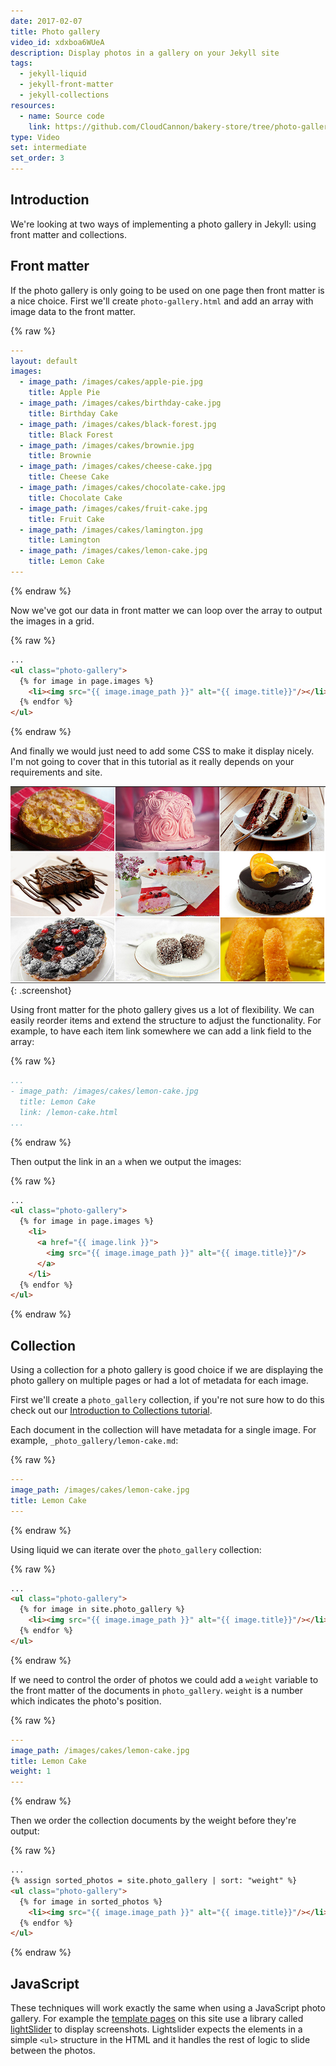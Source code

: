 ```yaml
---
date: 2017-02-07
title: Photo gallery
video_id: xdxboa6WUeA
description: Display photos in a gallery on your Jekyll site
tags:
  - jekyll-liquid
  - jekyll-front-matter
  - jekyll-collections
resources:
  - name: Source code
    link: https://github.com/CloudCannon/bakery-store/tree/photo-gallery
type: Video
set: intermediate
set_order: 3
---
```

## Introduction

We're looking at two ways of implementing a photo gallery in Jekyll: using front matter and collections.

## Front matter

If the photo gallery is only going to be used on one page then front matter is a nice choice. First we'll create `photo-gallery.html` and add an array with image data to the front matter.

{% raw %}
~~~yaml
---
layout: default
images:
  - image_path: /images/cakes/apple-pie.jpg
    title: Apple Pie
  - image_path: /images/cakes/birthday-cake.jpg
    title: Birthday Cake
  - image_path: /images/cakes/black-forest.jpg
    title: Black Forest
  - image_path: /images/cakes/brownie.jpg
    title: Brownie
  - image_path: /images/cakes/cheese-cake.jpg
    title: Cheese Cake
  - image_path: /images/cakes/chocolate-cake.jpg
    title: Chocolate Cake
  - image_path: /images/cakes/fruit-cake.jpg
    title: Fruit Cake
  - image_path: /images/cakes/lamington.jpg
    title: Lamington
  - image_path: /images/cakes/lemon-cake.jpg
    title: Lemon Cake
---
~~~
{% endraw %}

Now we've got our data in front matter we can loop over the array to output the images in a grid.

{% raw %}
~~~html
...
<ul class="photo-gallery">
  {% for image in page.images %}
    <li><img src="{{ image.image_path }}" alt="{{ image.title}}"/></li>
  {% endfor %}
</ul>
~~~
{% endraw %}

And finally we would just need to add some CSS to make it display nicely. I'm not going to cover that in this tutorial as it really depends on your requirements and site.

![Cakes](/images/tutorials/photo-gallery/cakes.jpg){: .screenshot}

Using front matter for the photo gallery gives us a lot of flexibility. We can easily reorder items and extend the structure to adjust the functionality. For example, to have each item link somewhere we can add a link field to the array:

{% raw %}
~~~yaml
...
- image_path: /images/cakes/lemon-cake.jpg
  title: Lemon Cake
  link: /lemon-cake.html
...
~~~
{% endraw %}

Then output the link in an `a` when we output the images:

{% raw %}
~~~html
...
<ul class="photo-gallery">
  {% for image in page.images %}
    <li>
      <a href="{{ image.link }}">
        <img src="{{ image.image_path }}" alt="{{ image.title}}"/>
      </a>
    </li>
  {% endfor %}
</ul>
~~~
{% endraw %}

## Collection

Using a collection for a photo gallery is good choice if we are displaying the photo gallery on multiple pages or had a lot of metadata for each image.

First we'll create a `photo_gallery` collection, if you're not sure how to do this check out our [Introduction to Collections tutorial](/jekyll/introduction-to-jekyll-collections/).

Each document in the collection will have metadata for a single image. For example, `_photo_gallery/lemon-cake.md`:

{% raw %}
~~~yaml
---
image_path: /images/cakes/lemon-cake.jpg
title: Lemon Cake
---
~~~
{% endraw %}

Using liquid we can iterate over the `photo_gallery` collection:

{% raw %}
~~~html
...
<ul class="photo-gallery">
  {% for image in site.photo_gallery %}
    <li><img src="{{ image.image_path }}" alt="{{ image.title}}"/></li>
  {% endfor %}
</ul>
~~~
{% endraw %}

If we need to control the order of photos we could add a `weight` variable to the front matter of the documents in `photo_gallery`. `weight` is a number which indicates the photo's position.

{% raw %}
~~~yaml
---
image_path: /images/cakes/lemon-cake.jpg
title: Lemon Cake
weight: 1
---
~~~
{% endraw %}

Then we order the collection documents by the weight before they're output:

{% raw %}
~~~html
...
{% assign sorted_photos = site.photo_gallery | sort: "weight" %}
<ul class="photo-gallery">
  {% for image in sorted_photos %}
    <li><img src="{{ image.image_path }}" alt="{{ image.title}}"/></li>
  {% endfor %}
</ul>
~~~
{% endraw %}

## JavaScript

These techniques will work exactly the same when using a JavaScript photo gallery. For example the [template pages](/templates/hydra/) on this site use a library called [lightSlider](http://sachinchoolur.github.io/lightslider/) to display screenshots. Lightslider expects the elements in a simple `<ul>` structure in the HTML and it handles the rest of logic to slide between the photos.